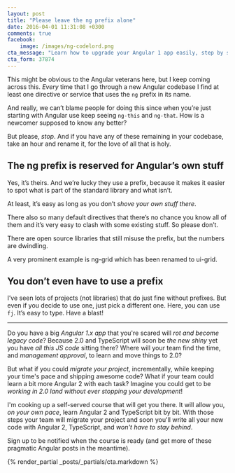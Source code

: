 ```yaml
---
layout: post
title: "Please leave the ng prefix alone"
date: 2016-04-01 11:31:08 +0300
comments: true
facebook:
    image: /images/ng-codelord.png
cta_message: "Learn how to upgrade your Angular 1 app easily, step by step!"
cta_form: 37874
---
```


This might be obvious to the Angular veterans here, but I keep coming across this.
*Every* time that I go through a new Angular codebase I find at least one directive or service that uses the `ng` prefix in its name.

And really, we can’t blame people for doing this since when you’re just starting with Angular use keep seeing `ng-this` and `ng-that`.
How is a newcomer supposed to know any better?

But please, *stop*.
And if you have any of these remaining in your codebase, take an hour and rename it, for the love of all that is holy.

## The ng prefix is reserved for Angular’s own stuff

Yes, it’s theirs.
And we’re lucky they use a prefix, because it makes it easier to spot what is part of the standard library and what isn’t.

At least, it’s easy as long as you don’t *shove your own stuff there*.

There also so many default directives that there’s no chance you know all of them and it’s very easy to clash with some existing stuff.
So please don’t.

There are open source libraries that still misuse the prefix, but the numbers are dwindling.

A very prominent example is ng-grid which has been renamed to ui-grid.

## You don’t even have to use a prefix

I’ve seen lots of projects (not libraries) that do just fine without prefixes.
But even if you decide to use one, just pick a different one.
Here, you can use `fj`.
It’s easy to type.
Have a blast!

<hr>

Do you have a big *Angular 1.x app* that you're scared will *rot and become legacy code*? Because 2.0 and TypeScript will soon be *the new shiny* yet you have *all this JS code* sitting there? Where will your team find the time, and *management approval*, to learn and move things to 2.0?

But what if you could *migrate your project*, incrementally, while keeping your time's pace and shipping awesome code? What if your team could learn a bit more Angular 2 with each task? Imagine you could get to be *working in 2.0 land without ever stopping your development*!

I'm cooking up a self-served course that will get you there. It will allow you, *on your own pace*, learn Angular 2 and TypeScript bit by bit. With those steps your team will migrate your project and soon you'll write all your new code with Angular 2, TypeScript, and *won't have to stay behind*.

Sign up to be notified when the course is ready (and get more of these pragmatic Angular posts in the meantime).

{% render_partial _posts/_partials/cta.markdown %}
